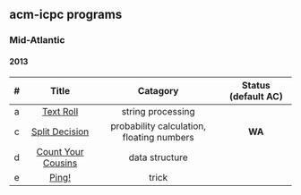 ## acm-icpc programs
### Mid-Atlantic
#### 2013
 | # | Title | Catagory | Status (default **AC**) |
 |:-:|:-----:|:--------:|:------:|
 | a | [Text Roll](./Mid-Atlantic/2013/a) | string processing| 
 | c | [Split Decision]() | probability calculation, floating numbers | **WA** |
 | d | [Count Your Cousins](./Mid-Atlantic/2013/d) | data structure | 
 | e | [Ping!](./Mid-Atlantic/2013/e) | trick